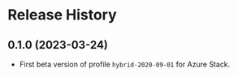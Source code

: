 # Release History

## 0.1.0 (2023-03-24)

- First beta version of profile `hybrid-2020-09-01` for Azure Stack.
